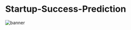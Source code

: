 # Startup-Success-Prediction

![banner](https://github.com/nurimammasri/Startup-Success-Prediction/assets/54845293/41f463f8-e387-49d4-b0dc-b5113e16af5c)

